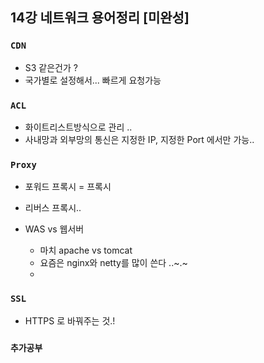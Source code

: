 ## 14강 네트워크 용어정리 [미완성]

### `CDN`
* S3 같은건가 ?
* 국가별로 설정해서... 빠르게 요청가능

### `ACL`
* 화이트리스트방식으로 관리 ..
* 사내망과 외부망의 통신은 지정한 IP, 지정한 Port 에서만 가능..


### `Proxy`
* 포워드 프록시 = 프록시
* 리버스 프록시..

* WAS vs 웹서버
    * 마치 apache vs tomcat
    * 요즘은 nginx와 netty를 많이 쓴다 ..~.~
    * 
### `SSL`
*  HTTPS 로 바꿔주는 것.!



### `추가공부`
